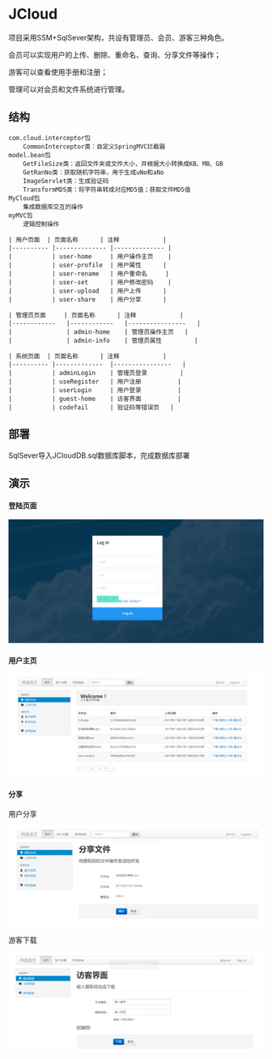 # JCloud 
项目采用SSM+SqlSever架构，共设有管理员、会员、游客三种角色。

会员可以实现用户的上传、删除、重命名、查询、分享文件等操作； 

游客可以查看使用手册和注册；

管理可以对会员和文件系统进行管理。

## 结构

```
com.cloud.interceptor包 
	CommonInterceptor类：自定义SpringMVC拦截器 
model.bean包 
	GetFileSize类：返回文件夹或文件大小，并根据大小转换成KB、MB、GB 
	GetRanNo类：获取随机字符串，用于生成uNo和aNo 
	ImageServlet类：生成验证码 
	TransformMD5类：将字符串转成对应MD5值；获取文件MD5值 
MyCloud包 
	集成数据库交互的操作 
myMVC包 
	逻辑控制操作
```
```
| 用户页面 	| 页面名称     	| 注释         	|
|----------	|--------------	|--------------	|
|          	| user-home    	| 用户操作主页 	|
|          	| user-profile 	| 用户属性     	|
|          	| user-rename  	| 用户重命名   	|
|          	| user-set     	| 用户修改密码 	|
|          	| user-upload  	| 用户上传     	|
|          	| user-share   	| 用户分享     	|
```
```   
| 管理员页面 	| 页面名称   	| 注释           	|
|------------	|------------	|----------------	|
|            	| admin-home 	| 管理员操作主页 	|
|            	| admin-info 	| 管理员属性     	|
```
```
| 系统页面 	| 页面名称    	| 注释           	|
|----------	|-------------	|----------------	|
|          	| adminLogin  	| 管理员登录     	|
|          	| useRegister 	| 用户注册       	|
|          	| userLogin   	| 用户登录       	|
|          	| guest-home  	| 访客界面       	|
|          	| codefail    	| 验证码等错误页 	|
```
## 部署

SqlSever导入JCloudDB.sql数据库脚本，完成数据库部署
## 演示

#### 登陆页面

![](https://github.com/Umbrellazc/JCloud/blob/master/images/login.png)

#### 用户主页

![](https://github.com/Umbrellazc/JCloud/blob/master/images/home.png)

#### 分享

用户分享

![](https://github.com/Umbrellazc/JCloud/blob/master/images/share.png)

游客下载

![](https://github.com/Umbrellazc/JCloud/blob/master/images/download_share.png)